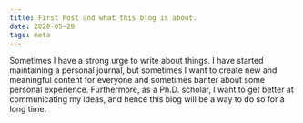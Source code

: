 ```yaml
---
title: First Post and what this blog is about.
date: 2020-05-20
tags: meta
---
```


Sometimes I have a strong urge to write about things. I have started maintaining a personal journal, but sometimes I want to create new and meaningful content for everyone and sometimes banter about some personal experience. Furthermore, as a Ph.D. scholar, I want to get better at communicating my ideas, and hence this blog will be a way to do so for a long time.